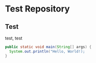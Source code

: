 # Test Repository
## Test
test, test

```java
public static void main(String[] args) {
  System.out.println("Hello, World!);
}
```
